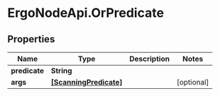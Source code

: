 # ErgoNodeApi.OrPredicate

## Properties

Name | Type | Description | Notes
------------ | ------------- | ------------- | -------------
**predicate** | **String** |  | 
**args** | [**[ScanningPredicate]**](ScanningPredicate.md) |  | [optional] 


